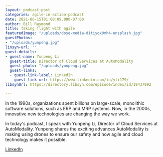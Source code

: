 ```yaml
---
layout: podcast-post
categories: agile-in-action-podcast
date: 2021-06-15T01:00:09.000-07:00
author: Bill Raymond
title: Taking flight with agile
featuredImage: "/uploads/dose-media-ditiyqx0mh4-unsplash.jpg"
guestPhotos:
- "/uploads/yunpeng.jpg"
linsyn-url: ''
guest-details:
- guest-name: Yunpeng Li
  guest-title: Director of Cloud Services at AutoModality
  guest-photo: "/uploads/yunpeng.jpg"
  guest-links:
  - guest-link-label: LinkedIn
    guest-link-url: https://www.linkedin.com/in/yli179/
libsynUrl: https://directory.libsyn.com/episode/index/id/19437992

---
```

In the 1990s, organizations spent billions on large-scale, monolithic software solutions, such as ERP and MRP systems. Now, in the 2000s, innovative new technologies are changing the way we work.

In today's podcast, I speak with Yunpeng Li, Director of Cloud Services at AutoModality. Yunpeng shares the exciting advances AutoModality is making using drones to ensure our safety and how agile and cloud technology makes it possible.

[LinkedIn](https://www.linkedin.com/in/yli179/ "LinkedIn")